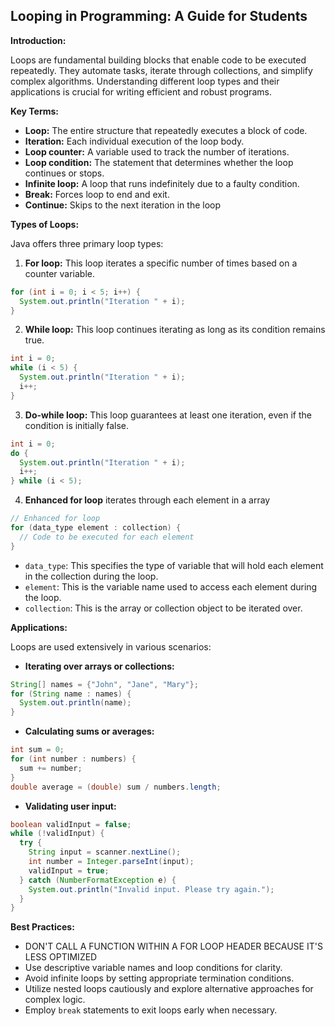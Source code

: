 ## Looping in Programming: A Guide for Students

**Introduction:**

Loops are fundamental building blocks that enable code to be executed repeatedly. They automate tasks, iterate through collections, and simplify complex algorithms. Understanding different loop types and their applications is crucial for writing efficient and robust programs.

**Key Terms:**

- **Loop:** The entire structure that repeatedly executes a block of code.
- **Iteration:** Each individual execution of the loop body.
- **Loop counter:** A variable used to track the number of iterations.
- **Loop condition:** The statement that determines whether the loop continues or stops.
- **Infinite loop:** A loop that runs indefinitely due to a faulty condition.  
- **Break:** Forces loop to end and exit.
- **Continue:** Skips to the next iteration in the loop

**Types of Loops:**

Java offers three primary loop types:

1. **For loop:** This loop iterates a specific number of times based on a counter variable.


```java
for (int i = 0; i < 5; i++) {
  System.out.println("Iteration " + i);
}
```

2. **While loop:** This loop continues iterating as long as its condition remains true.


```java
int i = 0;
while (i < 5) {
  System.out.println("Iteration " + i);
  i++;
}
```

3. **Do-while loop:** This loop guarantees at least one iteration, even if the condition is initially false.

```java 
int i = 0;
do {
  System.out.println("Iteration " + i);
  i++;
} while (i < 5);
```

 4. **Enhanced for loop** iterates through each element in a array

```java
// Enhanced for loop
for (data_type element : collection) {
  // Code to be executed for each element
}
```

- `data_type`: This specifies the type of variable that will hold each element in the collection during the loop.
- `element`: This is the variable name used to access each element during the loop.
- `collection`: This is the array or collection object to be iterated over.

**Applications:**

Loops are used extensively in various scenarios:

- **Iterating over arrays or collections:**


```java
String[] names = {"John", "Jane", "Mary"};
for (String name : names) {
  System.out.println(name);
}
```

- **Calculating sums or averages:**

```java
int sum = 0;
for (int number : numbers) {
  sum += number;
}
double average = (double) sum / numbers.length;
```

- **Validating user input:**

```java
boolean validInput = false;
while (!validInput) {
  try {
    String input = scanner.nextLine();
    int number = Integer.parseInt(input);
    validInput = true;
  } catch (NumberFormatException e) {
    System.out.println("Invalid input. Please try again.");
  }
}
```

**Best Practices:**
- DON'T CALL A FUNCTION WITHIN A FOR LOOP HEADER BECAUSE IT'S LESS OPTIMIZED
- Use descriptive variable names and loop conditions for clarity.
- Avoid infinite loops by setting appropriate termination conditions.
- Utilize nested loops cautiously and explore alternative approaches for complex logic.
- Employ `break` statements to exit loops early when necessary.
